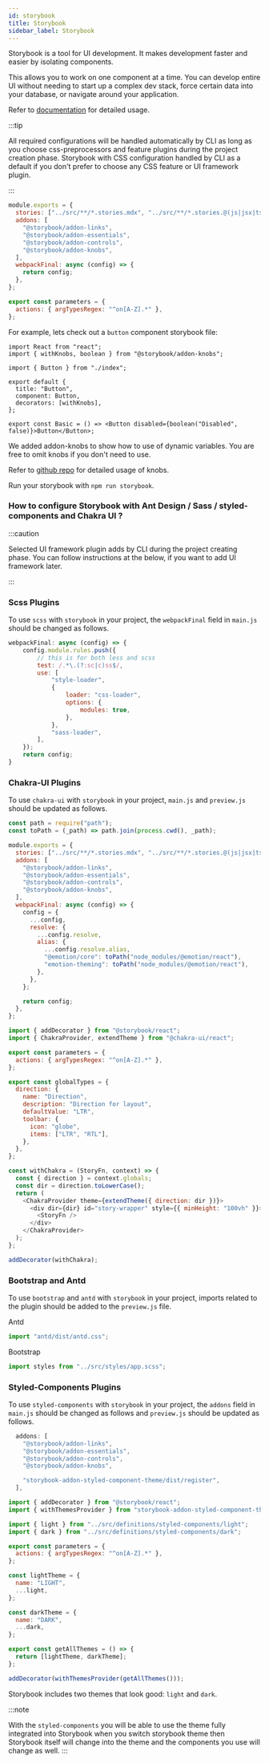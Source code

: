 ```yaml
---
id: storybook
title: Storybook
sidebar_label: Storybook
---
```

  
Storybook is a tool for UI development. It makes development faster and easier by isolating components. 

This allows you to work on one component at a time. You can develop entire UI without needing to start up a complex dev stack, force certain data into your database, or navigate around your application.

Refer to [documentation](https://storybook.js.org/docs/react/get-started/introduction) for detailed usage.

:::tip

All required configurations will be handled automatically by CLI as long as you choose css-preprocessors and feature plugins during the project creation phase.
Storybook with CSS configuration handled by CLI as a default if you don't prefer to choose any CSS feature or UI framework plugin.

:::

```jsx title="storybook/main.js"
module.exports = {
  stories: ["../src/**/*.stories.mdx", "../src/**/*.stories.@(js|jsx|ts|tsx)"],
  addons: [
    "@storybook/addon-links",
    "@storybook/addon-essentials",
    "@storybook/addon-controls",
    "@storybook/addon-knobs",
  ],
  webpackFinal: async (config) => {
    return config;
  },
};
```

```js title="storybook/preview.js"
export const parameters = {
  actions: { argTypesRegex: "^on[A-Z].*" },
};
```

For example, lets check out a `button` component storybook file:

```tsx title="components/button/index.stories.tsx"
import React from "react";
import { withKnobs, boolean } from "@storybook/addon-knobs";

import { Button } from "./index";

export default {
  title: "Button",
  component: Button,
  decorators: [withKnobs],
};

export const Basic = () => <Button disabled={boolean("Disabled", false)}>Button</Button>;
```
We added addon-knobs to show how to use of dynamic variables. You are free to omit knobs if you don't need to use.

Refer to [github repo](https://github.com/storybookjs/storybook/tree/master/addons/knobs) for detailed usage of knobs.

Run your storybook with `npm run storybook`.


### How to configure Storybook with Ant Design / Sass / styled-components and Chakra UI ?

:::caution

Selected UI framework plugin adds by CLI during the project creating phase. You can follow instructions at the below, if you want to add UI framework later.

:::

### Scss Plugins
To use `scss` with `storybook` in your project, the `webpackFinal` field in `main.js` should be changed as follows.

```js title="storybook/main.js"
webpackFinal: async (config) => {
    config.module.rules.push({
        // this is for both less and scss
        test: /.*\.(?:sc|c)ss$/,
        use: [
            "style-loader",
            {
                loader: "css-loader",
                options: {
                    modules: true,
                },
            },
            "sass-loader",
        ],
    });
    return config;
}
```
### Chakra-UI Plugins
To use `chakra-ui` with `storybook` in your project, `main.js` and `preview.js` should be updated as follows.

```jsx title="storybook/main.js"
const path = require("path");
const toPath = (_path) => path.join(process.cwd(), _path);

module.exports = {
  stories: ["../src/**/*.stories.mdx", "../src/**/*.stories.@(js|jsx|ts|tsx)"],
  addons: [
    "@storybook/addon-links",
    "@storybook/addon-essentials",
    "@storybook/addon-controls",
    "@storybook/addon-knobs",
  ],
  webpackFinal: async (config) => {
    config = {
      ...config,
      resolve: {
        ...config.resolve,
        alias: {
          ...config.resolve.alias,
          "@emotion/core": toPath("node_modules/@emotion/react"),
          "emotion-theming": toPath("node_modules/@emotion/react"),
        },
      },
    };

    return config;
  },
};
```

```js title="storybook/preview.js"
import { addDecorator } from "@storybook/react";
import { ChakraProvider, extendTheme } from "@chakra-ui/react";

export const parameters = {
  actions: { argTypesRegex: "^on[A-Z].*" },
};

export const globalTypes = {
  direction: {
    name: "Direction",
    description: "Direction for layout",
    defaultValue: "LTR",
    toolbar: {
      icon: "globe",
      items: ["LTR", "RTL"],
    },
  },
};

const withChakra = (StoryFn, context) => {
  const { direction } = context.globals;
  const dir = direction.toLowerCase();
  return (
    <ChakraProvider theme={extendTheme({ direction: dir })}>
      <div dir={dir} id="story-wrapper" style={{ minHeight: "100vh" }}>
        <StoryFn />
      </div>
    </ChakraProvider>
  );
};

addDecorator(withChakra);
```

### Bootstrap and Antd
To use `bootstrap` and `antd` with `storybook` in your project, imports related to the plugin should be added to the `preview.js` file.

Antd

```js title="storybook/preview.js"
import "antd/dist/antd.css";
```

Bootstrap

```js title="storybook/preview.js"
import styles from "../src/styles/app.scss";
```

### Styled-Components Plugins
To use `styled-components` with `storybook` in your project, the `addons` field in `main.js` should be changed as follows and `preview.js` should be updated as follows.

```js title="storybook/main.js"
  addons: [
    "@storybook/addon-links",
    "@storybook/addon-essentials",
    "@storybook/addon-controls",
    "@storybook/addon-knobs",

    "storybook-addon-styled-component-theme/dist/register",
  ],
```

```js title="storybook/preview.js"
import { addDecorator } from "@storybook/react";
import { withThemesProvider } from "storybook-addon-styled-component-theme";

import { light } from "../src/definitions/styled-components/light";
import { dark } from "../src/definitions/styled-components/dark";

export const parameters = {
  actions: { argTypesRegex: "^on[A-Z].*" },
};

const lightTheme = {
  name: "LIGHT",
  ...light,
};

const darkTheme = {
  name: "DARK",
  ...dark,
};

export const getAllThemes = () => {
  return [lightTheme, darkTheme];
};

addDecorator(withThemesProvider(getAllThemes()));
```

Storybook includes two themes that look good: `light` and `dark`.

:::note

With the `styled-components` you will be able to use the theme fully integrated into Storybook when you switch storybook theme then Storybook itself will change into the theme and the components you use will change as well.
:::
